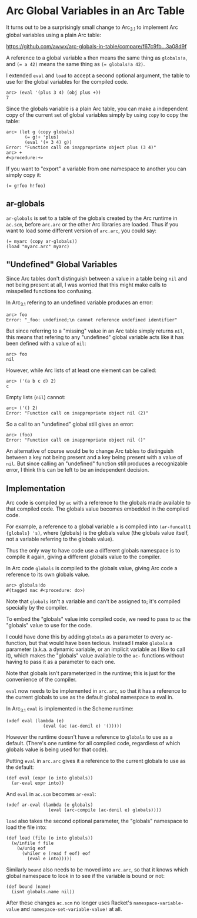 # Arc Global Variables in an Arc Table

It turns out to be a surprisingly small change to Arc<sub>3.1</sub> to
implement Arc global variables using a plain Arc table:

https://github.com/awwx/arc-globals-in-table/compare/f67c9fb...3a08d9f

A reference to a global variable `a` then means the same thing as
`globals!a`, and `(= a 42)` means the same thing as
`(= globals!a 42)`.

I extended `eval` and `load` to accept a second optional argument,
the table to use for the global variables for the compiled code.

    arc> (eval '(plus 3 4) (obj plus +))
    7

Since the globals variable is a plain Arc table, you can make a
independent copy of the current set of global variables simply by
using `copy` to copy the table:

    arc> (let g (copy globals)
           (= g!+ 'plus)
           (eval '(+ 3 4) g))
    Error: "Function call on inappropriate object plus (3 4)"
    arc> +
    #<procedure:+>

If you want to "export" a variable from one namespace to another you
can simply copy it:

    (= g!foo h!foo)


## ar-globals

`ar-globals` is set to a table of the globals created by the Arc
runtime in `ac.scm`, before `arc.arc` or the other Arc libraries are
loaded.  Thus if you want to load some different version of `arc.arc`,
you could say:

    (= myarc (copy ar-globals))
    (load "myarc.arc" myarc)


## "Undefined" Global Variables

Since Arc tables don't distinguish between a value in a table being
`nil` and not being present at all, I was worried that this might make
calls to misspelled functions too confusing.

In Arc<sub>3.1</sub> refering to an undefined variable produces an
error:

    arc> foo
    Error: "_foo: undefined;\n cannot reference undefined identifier"

But since referring to a "missing" value in an Arc table simply
returns `nil`, this means that refering to any "undefined" global
variable acts like it has been defined with a value of `nil`:

    arc> foo
    nil

However, while Arc lists of at least one element can be called:

    arc> ('(a b c d) 2)
    c

Empty lists (`nil`) cannot:

    arc> ('() 2)
    Error: "Function call on inappropriate object nil (2)"

So a call to an "undefined" global still gives an error:

    arc> (foo)
    Error: "Function call on inappropriate object nil ()"

An alternative of course would be to change Arc tables to distinguish
between a key not being present and a key being present with a value
of `nil`.  But since calling an "undefined" function still produces a
recognizable error, I think this can be left to be an independent
decision.


## Implementation

Arc code is compiled by `ac` with a reference to the globals made
available to that compiled code.  The globals value becomes embedded
in the compiled code.

For example, a reference to a global variable `a` is compiled into
`(ar-funcall1 {globals} 's)`, where {globals} is the globals value
(the globals value itself, not a variable referring to the globals
value).

Thus the only way to have code use a different globals namespace is to
compile it again, giving a different globals value to the compiler.

In Arc code `globals` is compiled to the globals value, giving Arc
code a reference to its own globals value.

    arc> globals!do
    #(tagged mac #<procedure: do>)

Note that `globals` isn't a variable and can't be assigned to; it's
compiled specially by the compiler.

To embed the "globals" value into compiled code, we need to pass to
`ac` the "globals" value to use for the code.

I could have done this by adding `globals` as a parameter to every
`ac-` function, but that would have been tedious.  Instead I make
`globals` a parameter (a.k.a. a dynamic variable, or an implicit
variable as I like to call it), which makes the "globals" value
available to the `ac-` functions without having to pass it as a
parameter to each one.

Note that globals isn't parameterized in the runtime; this is just
for the convenience of the compiler.

`eval` now needs to be implemented in `arc.arc`, so that it has a
reference to the current globals to use as the default global
namespace to eval in.

In Arc<sub>3.1</sub> `eval` is implemented in the Scheme runtime:

    (xdef eval (lambda (e)
                  (eval (ac (ac-denil e) '()))))

However the runtime doesn't have a reference to `globals` to use as a
default.  (There's one runtime for all compiled code, regardless of
which globals value is being used for that code).

Putting `eval` in `arc.arc` gives it a reference to the current
globals to use as the default:

    (def eval (expr (o into globals))
      (ar-eval expr into))

And `eval` in `ac.scm` becomes `ar-eval`:

    (xdef ar-eval (lambda (e globals)
                    (eval (arc-compile (ac-denil e) globals))))

`load` also takes the second optional parameter, the "globals"
namespace to load the file into:

    (def load (file (o into globals))
      (w/infile f file
        (w/uniq eof
          (whiler e (read f eof) eof
            (eval e into)))))

Similarly `bound` also needs to be moved into `arc.arc`, so that it
knows which global namespace to look in to see if the variable is
bound or not:

    (def bound (name)
      (isnt globals.name nil))


After these changes `ac.scm` no longer uses Racket's
`namespace-variable-value` and `namespace-set-variable-value!` at all.
